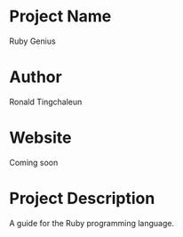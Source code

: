 # Project Name
Ruby Genius

# Author
Ronald Tingchaleun

# Website
Coming soon

# Project Description
A guide for the Ruby programming language.
